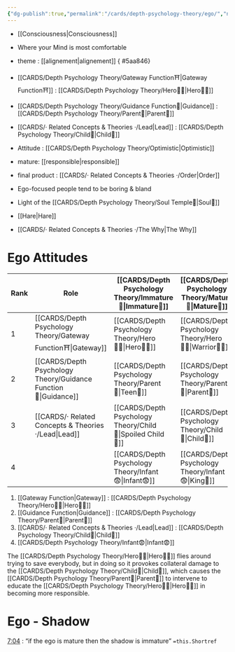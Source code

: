 ```yaml
---
{"dg-publish":true,"permalink":"/cards/depth-psychology-theory/ego/","noteIcon":"1","created":"2022-12-21T17:09:42.235+01:00","updated":"2023-06-04T13:11:26.996+02:00"}
---
```



- [[Consciousness\|Consciousness]]
- Where your Mind is most comfortable
- theme : [[alignement\|alignement]]
{ #5aa846}

- [[CARDS/Depth Psychology Theory/Gateway Function⛩️\|Gateway Function⛩️]] : [[CARDS/Depth Psychology Theory/Hero🦸‍♂️\|Hero🦸‍♂️]] 
- [[CARDS/Depth Psychology Theory/Guidance Function🚿\|Guidance]] : [[CARDS/Depth Psychology Theory/Parent🤨\|Parent🤨]] 
- [[CARDS/· Related Concepts & Theories ·/Lead\|Lead]] : [[CARDS/Depth Psychology Theory/Child👼\|Child👼]]
- Attitude : [[CARDS/Depth Psychology Theory/Optimistic\|Optimistic]]
- mature: [[responsible\|responsible]]    
- final product : [[CARDS/· Related Concepts & Theories ·/Order\|Order]] 
- Ego-focused people tend to be boring & bland
- Light of the [[CARDS/Depth Psychology Theory/Soul Temple👤\|Soul👥]]
- [[Hare\|Hare]]
- [[CARDS/· Related Concepts & Theories ·/The Why\|The Why]]

# Ego Attitudes 

| Rank | Role                            | [[CARDS/Depth Psychology Theory/Immature🐇\|Immature🐇]]              | [[CARDS/Depth Psychology Theory/Mature🐢\|Mature🐢]]                |
| ---- | ------------------------------- | ---------------------------- | --------------------------- |
| 1    | [[CARDS/Depth Psychology Theory/Gateway Function⛩️\|Gateway]]   | [[CARDS/Depth Psychology Theory/Hero🦸‍♂️\|Hero🦸‍♂️]]                | [[CARDS/Depth Psychology Theory/Hero🦸‍♂️\|Warrior👨‍🚒]] |
| 2    | [[CARDS/Depth Psychology Theory/Guidance Function🚿\|Guidance]] | [[CARDS/Depth Psychology Theory/Parent🤨\|Teen👦]]         | [[CARDS/Depth Psychology Theory/Parent🤨\|Parent🤨]]                |
| 3    | [[CARDS/· Related Concepts & Theories ·/Lead\|Lead]]                        | [[CARDS/Depth Psychology Theory/Child👼\|Spoiled Child🥳]] | [[CARDS/Depth Psychology Theory/Child👼\|Child👼]]                 |
| 4    |                                 | [[CARDS/Depth Psychology Theory/Infant😨\|Infant😨]]                 | [[CARDS/Depth Psychology Theory/Infant😨\|King👑]]                             |
1. [[Gateway Function\|Gateway]] : [[CARDS/Depth Psychology Theory/Hero🦸‍♂️\|Hero🦸‍♂️]] 
2. [[Guidance Function\|Guidance]] : [[CARDS/Depth Psychology Theory/Parent🤨\|Parent🤨]] 
3. [[CARDS/· Related Concepts & Theories ·/Lead\|Lead]] : [[CARDS/Depth Psychology Theory/Child👼\|Child👼]]
4. [[CARDS/Depth Psychology Theory/Infant😨\|Infant😨]] 

The [[CARDS/Depth Psychology Theory/Hero🦸‍♂️\|Hero🦸‍♂️]] flies around trying to save everybody, but in doing so it provokes collateral damage to the [[CARDS/Depth Psychology Theory/Child👼\|Child👼]], which causes the [[CARDS/Depth Psychology Theory/Parent🤨\|Parent🤨]] to intervene to educate the [[CARDS/Depth Psychology Theory/Hero🦸‍♂️\|Hero🦸‍♂️]] in becoming more responsible. 

# Ego - Shadow 

<div class="transclusion internal-embed is-loaded"><div class="markdown-embed">



[7:04]([YouTube](https://youtu.be/T7e7yMlWg6w?list=PLCPzIFw2QJDdx32WYP84vx_w2xbteYkr3&t=424)) : “if the ego is mature then the shadow is immature” `=this.Shortref` 

</div></div>
